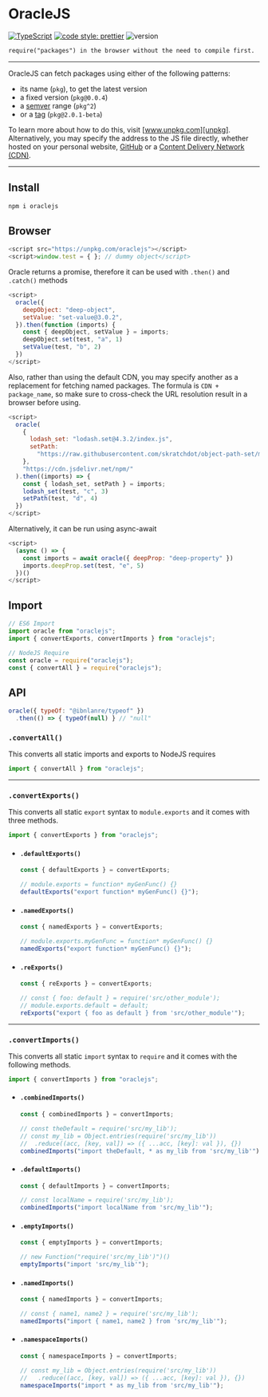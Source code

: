 # OracleJS

[![TypeScript][typescript-badge]][typescript]
[![code style: prettier][prettier-badge]][prettier]
![version][version-badge]

```markdown
require("packages") in the browser without the need to compile first.
```

---

OracleJS can fetch packages using either of the following patterns:

- its name (`pkg`), to get the latest version
- a fixed version (`pkg@0.0.4`)
- a [semver][semver] range (`pkg^2`)
- or a [tag][tag] (`pkg@2.0.1-beta`)

To learn more about how to do this, visit [www.unpkg.com][unpkg]. Alternatively, you may specify the address to the JS file directly, whether hosted on your personal website, [GitHub][github] or a [Content Delivery Network (CDN)][cdn].

---

## Install

```bash
npm i oraclejs
```

## Browser

```javascript
<script src="https://unpkg.com/oraclejs"></script>
<script>window.test = { }; // dummy object</script>
```

Oracle returns a promise, therefore it can be used with `.then()` and `.catch()` methods

```javascript
<script>
  oracle({
    deepObject: "deep-object",
    setValue: "set-value@3.0.2",
  }).then(function (imports) {
    const { deepObject, setValue } = imports;
    deepObject.set(test, "a", 1)
    setValue(test, "b", 2)
  })
</script>
```

Also, rather than using the default CDN, you may specify another as a replacement for fetching named packages. The formula is `CDN + package_name`, so make sure to cross-check the URL resolution result in a browser before using.

```javascript
<script>
  oracle(
    {
      lodash_set: "lodash.set@4.3.2/index.js",
      setPath:
        "https://raw.githubusercontent.com/skratchdot/object-path-set/master/index.js",
    },
    "https://cdn.jsdelivr.net/npm/"
  ).then((imports) => {
    const { lodash_set, setPath } = imports;
    lodash_set(test, "c", 3)
    setPath(test, "d", 4)
  })
</script>
```

Alternatively, it can be run using async-await

```javascript
<script>
  (async () => {
    const imports = await oracle({ deepProp: "deep-property" })
    imports.deepProp.set(test, "e", 5)
  })()
</script>
```

## Import

```javascript
// ES6 Import
import oracle from "oraclejs";
import { convertExports, convertImports } from "oraclejs";

// NodeJS Require
const oracle = require("oraclejs");
const { convertAll } = require("oraclejs");
```

## API

```javascript
oracle({ typeOf: "@ibnlanre/typeof" })
  .then(() => { typeOf(null) } // "null"
```

### `.convertAll()`

This converts all static imports and exports to NodeJS requires

```javascript
import { convertAll } from "oraclejs";
```

---

### `.convertExports()`

This converts all static `export` syntax to `module.exports` and it comes with three methods.

```javascript
import { convertExports } from "oraclejs";
```

- #### `.defaultExports()`

  ```javascript
  const { defaultExports } = convertExports;

  // module.exports = function* myGenFunc() {}
  defaultExports("export function* myGenFunc() {}");
  ```

- #### `.namedExports()`

  ```javascript
  const { namedExports } = convertExports;

  // module.exports.myGenFunc = function* myGenFunc() {}
  namedExports("export function* myGenFunc() {}");
  ```

- #### `.reExports()`

  ```javascript
  const { reExports } = convertExports;

  // const { foo: default } = require('src/other_module');
  // module.exports.default = default;
  reExports("export { foo as default } from 'src/other_module'");
  ```

---

### `.convertImports()`

This converts all static `import` syntax to `require` and it comes with the following methods.

```javascript
import { convertImports } from "oraclejs";
```

- #### `.combinedImports()`

  ```javascript
  const { combinedImports } = convertImports;

  // const theDefault = require('src/my_lib');
  // const my_lib = Object.entries(require('src/my_lib'))
  //  .reduce((acc, [key, val]) => ({ ...acc, [key]: val }), {})
  combinedImports("import theDefault, * as my_lib from 'src/my_lib'");
  ```

- #### `.defaultImports()`

  ```javascript
  const { defaultImports } = convertImports;

  // const localName = require('src/my_lib');
  combinedImports("import localName from 'src/my_lib'");
  ```

- #### `.emptyImports()`

  ```javascript
  const { emptyImports } = convertImports;

  // new Function("require('src/my_lib')")()
  emptyImports("import 'src/my_lib'");
  ```

- #### `.namedImports()`

  ```javascript
  const { namedImports } = convertImports;

  // const { name1, name2 } = require('src/my_lib');
  namedImports("import { name1, name2 } from 'src/my_lib'");
  ```

- #### `.namespaceImports()`

  ```javascript
  const { namespaceImports } = convertImports;

  // const my_lib = Object.entries(require('src/my_lib'))
  //   .reduce((acc, [key, val]) => ({ ...acc, [key]: val }), {})
  namespaceImports("import * as my_lib from 'src/my_lib'");
  ```

[cdn]: https://www.cloudflare.com/learning/cdn/what-is-a-cdn/
[github]: https://github.com/
[prettier]: https://github.com/prettier/prettier
[prettier-badge]: https://img.shields.io/badge/code_style-prettier-f8bc45.svg
[semver]: https://semver.npmjs.com/
[tag]: https://docs.npmjs.com/cli/v6/commands/npm-dist-tag
[typescript]: http://www.typescriptlang.org/
[typescript-badge]: https://img.shields.io/badge/%3C%2F%3E-TypeScript-%230074c1.svg
[unpkg]: https://www.unpkg.com/
[version-badge]: https://img.shields.io/badge/version-0.0.4-orange
